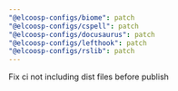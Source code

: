 ```yaml
---
"@elcoosp-configs/biome": patch
"@elcoosp-configs/cspell": patch
"@elcoosp-configs/docusaurus": patch
"@elcoosp-configs/lefthook": patch
"@elcoosp-configs/rslib": patch
---
```


Fix ci not including dist files before publish
